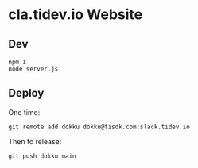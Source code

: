 # cla.tidev.io Website

## Dev

	npm i
	node server.js

## Deploy

One time:

	git remote add dokku dokku@tisdk.com:slack.tidev.io

Then to release:

	git push dokku main
